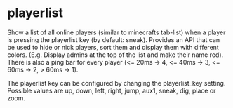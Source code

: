 # playerlist
Show a list of all online players (similar to minecrafts tab-list) when a player is pressing the playerlist key (by default: sneak).
Provides an API that can be used to hide or nick players, sort them and display them with different colors. (E.g. Display admins at the top of the list and make their name red). There is also a ping bar for every player (<= 20ms -> 4, <= 40ms -> 3, <= 60ms -> 2, > 60ms -> 1).

The playerlist key can be configured by changing the playerlist_key setting. Possible values are up, down, left, right, jump, aux1, sneak, dig, place or zoom.
